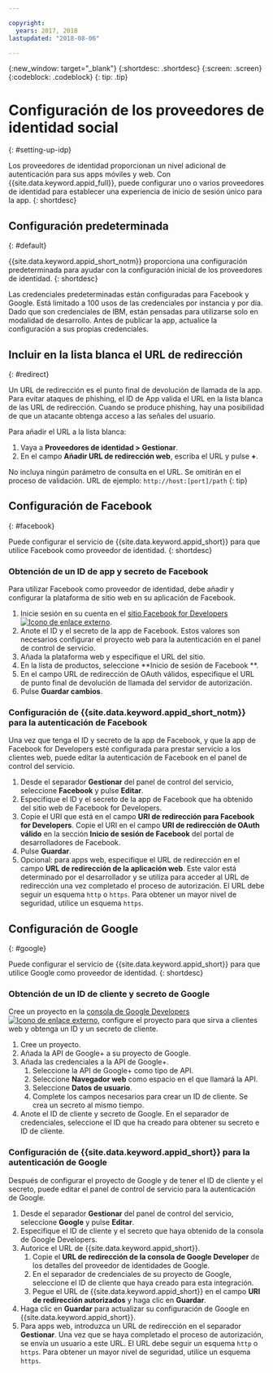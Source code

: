 ```yaml
---

copyright:
  years: 2017, 2018
lastupdated: "2018-08-06"

---
```


{:new_window: target="_blank"}
{:shortdesc: .shortdesc}
{:screen: .screen}
{:codeblock: .codeblock}
{: tip: .tip}

# Configuración de los proveedores de identidad social
{: #setting-up-idp}

Los proveedores de identidad proporcionan un nivel adicional de autenticación para sus apps móviles y web. Con {{site.data.keyword.appid_full}}, puede configurar uno o varios proveedores de identidad para establecer una experiencia de inicio de sesión único para la app.
{: shortdesc}

## Configuración predeterminada
{: #default}

{{site.data.keyword.appid_short_notm}} proporciona una configuración predeterminada para ayudar con la configuración inicial de los proveedores de identidad.
{: shortdesc}

Las credenciales predeterminadas están configuradas para Facebook y Google. Está limitado a 100 usos de las credenciales por instancia y por día. Dado que son credenciales de IBM, están pensadas para utilizarse solo en modalidad de desarrollo. Antes de publicar la app, actualice la configuración a sus propias credenciales.

## Incluir en la lista blanca el URL de redirección
{: #redirect}

Un URL de redirección es el punto final de devolución de llamada de la app. Para evitar ataques de phishing, el ID de App valida el URL en la lista blanca de las URL de redirección. Cuando se produce phishing, hay una posibilidad de que un atacante obtenga acceso a las señales del usuario.

Para añadir el URL a la lista blanca:

1. Vaya a **Proveedores de identidad > Gestionar**.
2. En el campo **Añadir URL de redirección web**, escriba el URL y pulse **+**.

No incluya ningún parámetro de consulta en el URL. Se omitirán en el proceso de validación. URL de ejemplo: `http://host:[port]/path`
{: tip}


## Configuración de Facebook
{: #facebook}

Puede configurar el servicio de {{site.data.keyword.appid_short}} para que utilice Facebook como proveedor de identidad.
{: shortdesc}

### Obtención de un ID de app y secreto de Facebook

Para utilizar Facebook como proveedor de identidad, debe añadir y configurar la plataforma de sitio web en su aplicación de Facebook.

1. Inicie sesión en su cuenta en el <a href="https://developers.facebook.com/docs/apps/register" target="_blank">sitio Facebook for Developers <img src="../../icons/launch-glyph.svg" alt="Icono de enlace externo"></a>.
2. Anote el ID y el secreto de la app de Facebook. Estos valores son necesarios configurar el proyecto web para la autenticación en el panel de control de servicio.
3. Añada la plataforma web y especifique el URL del sitio.
4. En la lista de productos, seleccione **Inicio de sesión de Facebook **.
5. En el campo URL de redirección de OAuth válidos, especifique el URL de punto final de devolución de llamada del servidor de autorización.
6. Pulse **Guardar cambios**.


### Configuración de {{site.data.keyword.appid_short_notm}} para la autenticación de Facebook

Una vez que tenga el ID y secreto de la app de Facebook, y que la app de Facebook for Developers esté configurada para prestar servicio a los clientes web, puede editar la autenticación de Facebook en el panel de control del servicio.

1. Desde el separador **Gestionar** del panel de control del servicio, seleccione **Facebook** y pulse **Editar**.
2. Especifique el ID y el secreto de la app de Facebook que ha obtenido del sitio web de Facebook for Developers.
3. Copie el URI que está en el campo **URI de redirección para Facebook for Developers**. Copie el URI en el campo **URI de redirección de OAuth válido** en la sección **Inicio de sesión de Facebook** del portal de desarrolladores de Facebook.
4. Pulse **Guardar**.
5. Opcional: para apps web, especifique el URL de redirección en el campo **URL de redirección de la aplicación web**. Este valor está determinado por el desarrollador y se utiliza para acceder al URL de redirección una vez completado el proceso de autorización. El URL debe seguir un esquema `http` o `https`. Para obtener un mayor nivel de seguridad, utilice un esquema `https`.


## Configuración de Google
{: #google}

Puede configurar el servicio de {{site.data.keyword.appid_short}} para que utilice Google como proveedor de identidad.
{: shortdesc}

### Obtención de un ID de cliente y secreto de Google

Cree un proyecto en la <a href="https://developers.google.com/" target="_blank">consola de Google Developers <img src="../../icons/launch-glyph.svg" alt="Icono de enlace externo"></a>, configure el proyecto para que sirva a clientes web y obtenga un ID y un secreto de cliente.

1. Cree un proyecto.
2. Añada la API de Google+ a su proyecto de Google.
3. Añada las credenciales a la API de Google+.
    1. Seleccione la API de Google+ como tipo de API.
    2. Seleccione **Navegador web** como espacio en el que llamará la API.
    3. Seleccione **Datos de usuario**.
    4. Complete los campos necesarios para crear un ID de cliente. Se crea un secreto al mismo tiempo.
4. Anote el ID de cliente y secreto de Google. En el separador de credenciales, seleccione el ID que ha creado para obtener su secreto e ID de cliente.

### Configuración de {{site.data.keyword.appid_short}} para la autenticación de Google

Después de configurar el proyecto de Google y de tener el ID de cliente y el secreto, puede editar el panel de control de servicio para la autenticación de Google.

1. Desde el separador **Gestionar** del panel de control del servicio, seleccione **Google** y pulse **Editar**.
2. Especifique el ID de cliente y el secreto que haya obtenido de la consola de Google Developers.
3. Autorice el URL de {{site.data.keyword.appid_short}}.
    1. Copie el **URL de redirección de la consola de Google Developer** de los detalles del proveedor de identidades de Google.
    2. En el separador de credenciales de su proyecto de Google, seleccione el ID de cliente que haya creado para esta integración.
    3. Pegue el URL de {{site.data.keyword.appid_short}} en el campo **URI de redirección autorizados** y haga clic en **Guardar**.
4. Haga clic en **Guardar** para actualizar su configuración de Google en {{site.data.keyword.appid_short}}.
5. Para apps web, introduzca un URL de redirección en el separador **Gestionar**. Una vez que se haya completado el proceso de autorización, se envía un usuario a este URL. El URL debe seguir un esquema `http` o `https`. Para obtener un mayor nivel de seguridad, utilice un esquema `https`.
